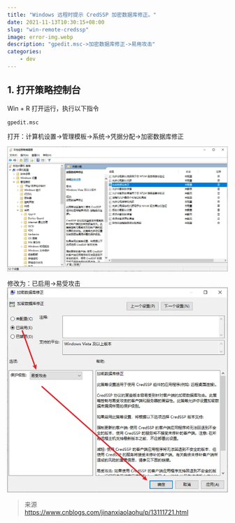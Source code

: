 ```yaml
---
title: "Windows 远程时提示 CredSSP 加密数据库修正。"
date: 2021-11-13T10:30:15+08:00
slug: "win-remote-credssp"
image: error-img.webp
description: "gpedit.msc->加密数据库修正->易用攻击"
categories:
    - dev
---
```


## 1. 打开策略控制台
Win + R 打开运行，执行以下指令
```
gpedit.msc
```

打开：计算机设置->管理模板->系统->凭据分配->加密数据库修正  

![](setting-postiton.webp)

修改为：已启用->易受攻击  
![](setting.webp)


> 来源  
> https://www.cnblogs.com/jinanxiaolaohu/p/13111721.html